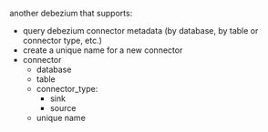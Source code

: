 
another debezium that supports:
-   query debezium connector metadata (by database, by table or connector type, etc.)
-   create a unique name for a new connector
- connector
    - database
    - table
    - connector_type:
        - sink
        - source
    - unique name